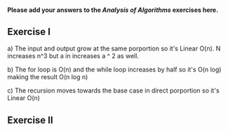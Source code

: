 #### Please add your answers to the **_Analysis of Algorithms_** exercises here.

## Exercise I

a) The input and output grow at the same porportion so it's Linear O(n). N increases n^3 but a in increases a ^ 2 as well.

b) The for loop is O(n) and the while loop increases by half so it's O(n log) making the result O(n log n)

c) The recursion moves towards the base case in direct porportion so it's Linear O(n)

## Exercise II
